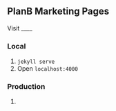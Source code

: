 PlanB Marketing Pages
----------------------

Visit ____

### Local
1. `jekyll serve`
2. Open `localhost:4000`

### Production
1.

